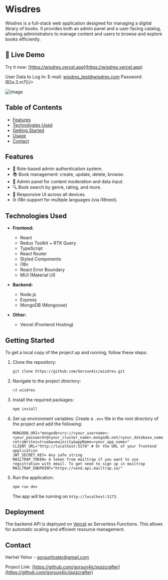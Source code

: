 
# Wisdres

Wisdres is a full-stack web application designed for managing a digital library of books. It provides both an admin panel and a user-facing catalog, allowing administrators to manage content and users to browse and explore books efficiently.

## 🚀 Live Demo

Try it now: [https://wisdres.vercel.app](https://wisdres.vercel.app)

User Data to Log In:
E-mail: wisdres_test@wisdres.com
Password: lB2a.3.m7[U>

![image](https://github.com/Gorsun4ic/wisdres/tree/main/src/assets/preview.png)

## Table of Contents

- [Features](#features)
- [Technologies Used](#technologies-used)
- [Getting Started](#getting-started)
- [Usage](#usage)
- [Contact](#contact)

## Features

- 🔐 Role-based admin authentication system.
- 📚 Book management: create, update, delete, browse.
- 🧑 Admin panel for content moderation and data input.
- 🔍 Book search by genre, rating, and more.
- 📱 Responsive UI across all devices.
- 🌐 i18n support for multiple languages (via i18next).

## Technologies Used

- **Frontend:**
  - React
  - Redux Toolkit + RTK Query
  - TypeScript
  - React Router
  - Styled Components
  - i18n
  - React Error Boundary
  - MUI (Material UI)

- **Backend:**
  - Node.js
  - Express
  - MongoDB (Mongoose)

- **Other:**
  - Vercel (Frontend Hosting)

## Getting Started

To get a local copy of the project up and running, follow these steps:

1. Clone the repository:

   ```bash
   git clone https://github.com/Gorsun4ic/wisdres.git
   ```

2. Navigate to the project directory:

   ```bash
   cd wisdres
   ```

3. Install the required packages:

   ```bash
   npm install
   ```

4. Set up environment variables:
    Create a `.env` file in the root directory of the project and add the following:
    ```
    MONGODB_URI="mongodb+srv://<your_username>:<your_password>@<your_cluster_name>.mongodb.net/<your_database_name>?retryWrites=true&w=majority&appName=<your_app_name>"
    CLIENT_URL="http://localhost:5178" # Or the URL of your frontend application
    JWT_SECRET_KEY= Any safe string
    MAILTRAP_TOKEN= A token from mailtrap if you want to use registration with email. To get need to sign up in mailtrap
    MAILTRAP_ENDPOINT="https://send.api.mailtrap.io/"

5. Run the application:

   ```bash
   npm run dev
   ```

   The app will be running on `http://localhost:5173`.


## Deployment

The backend API is deployed on [Vercel](https://vercel.com/) as Serverless Functions. This allows for automatic scaling and efficient resource management.


## Contact

Herhel Yehor - [gorsunfoster@gmail.com](mailto:gorsunfoster@gmail.com)

Project Link: [https://github.com/gorsun4ic/quizcrafter](https://github.com/gorsun4ic/quizcrafter)
